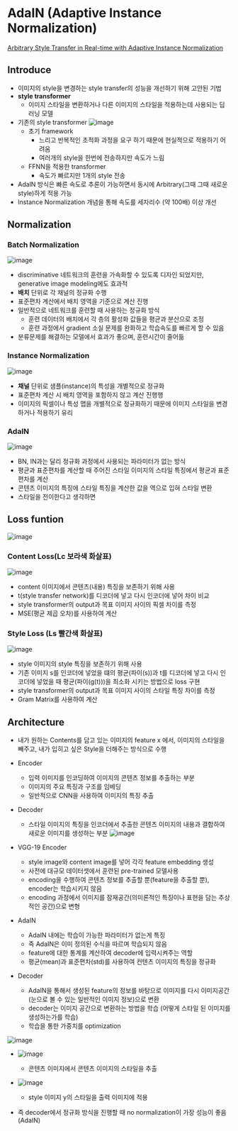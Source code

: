 # AdaIN (Adaptive Instance Normalization)
[Arbitrary Style Transfer in Real-time with Adaptive Instance Normalization](https://openaccess.thecvf.com/content_ICCV_2017/papers/Huang_Arbitrary_Style_Transfer_ICCV_2017_paper.pdf)
## Introduce
- 이미지의 style을 변경하는 style transfer의 성능을 개선하기 위해 고안된 기법
- **style transformer**
  - 이미지 스타일을 변환하거나 다른 이미지의 스타일을 적용하는데 사용되는 딥러닝 모델
- 기존의 style transformer
![image](https://github.com/mjkim0819/NI2L_STUDY/assets/108729047/b86f1458-45e9-4e15-be40-1a30a3eda4a8)  
  - 초기 framework
    - 느리고 반복적인 초적화 과정을 요구 하기 때문에 현실적으로 적용하기 어려움
    - 여러개의 style을 한번에 전송하지만 속도가 느림
  - FFNN을 적용한 transformer
    - 속도가 빠르지만 1개의 style 전송
- AdalN 방식은 빠른 속도로 추론이 가능하면서 동시에 Arbitrary(그때 그때 새로운 style)하게 적용 가능
- lnstance Normalization 개념을 통해 속도를 세자리수 (약 100배) 이상 개선

## Normalization

### Batch Normalization
![image](https://github.com/mjkim0819/NI2L_STUDY/assets/108729047/7a2f42f8-2b67-48b7-958f-fa69712861c2)  
- discriminative 네트워크의 훈련을 가속화할 수 있도록 디자인 되었지만, generative image modeling에도 효과적
- **배치** 단위로 각 채널의 정규화 수행
- 표준편차 계산에서 배치 영역을 기준으로 계산 진행
- 일반적으로 네트워크를 훈련할 때 사용하는 정규화 방식
  - 훈련 데이터의 배치에서 각 층의 활성화 값들을 평균과 분산으로 조정
  - 훈련 과정에서 gradient 소실 문제를 완화하고 학습속도를 빠르게 할 수 있음
- 분류문제를 해결하는 모델에서 효과가 좋으며, 훈련시간이 줄어듦

### Instance Normalization
![image](https://github.com/mjkim0819/NI2L_STUDY/assets/108729047/a129dc81-e868-4f93-a7c6-806e7eb43e91)  
- **채널** 단위로 샘플(instance)의 특성을 개별적으로 정규화
- 표준편차 계산 시 배치 영역을 포함하지 않고 계산 진행행
- 이미지의 픽셀이나 특성 맵을 개별적으로 정규화하기 때문에 이미지 스타일을 변경하거나 적용하기 유리

### AdaIN
![image](https://github.com/mjkim0819/NI2L_STUDY/assets/108729047/3b6627dd-921d-48dc-a64f-2274f1fe7778)  
- BN, IN과는 달리 정규화 과정에서 사용되는 파라미터가 없는 방식
- 평균과 표준편차를 계산할 때 주어진 스타일 이미지의 스타일 특징에서 평균과 표준편차를 계산
- 콘텐츠 이미지의 특징에 스타일 특징을 계산한 값을 역으로 입혀 스타일 변환
- 스타일을 전이한다고 생각하면 

## Loss funtion
![image](https://github.com/mjkim0819/NI2L_STUDY/assets/108729047/77496b53-858e-410f-964b-ef6a0c81a35b)  
### Content Loss(Lc 보라색 화살표)
![image](https://github.com/mjkim0819/NI2L_STUDY/assets/108729047/88649815-209e-4859-8006-d314af092c20)  
- content 이미지에서 콘텐츠(내용) 특징을 보존하기 위해 사용
- t(style transfer network)를 디코더에 넣고 다시 인코더에 넣어 차이 비교
- style transformer의 output과 목표 이미지 사이의 픽셀 차이를 측정
- MSE(평균 제곱 오차)를 사용하여 계산

### Style Loss (Ls 빨간색 화살표)
![image](https://github.com/mjkim0819/NI2L_STUDY/assets/108729047/39f27682-57ac-445b-9712-cb7739f19ee4)  
- style 이미지의 style 특징을 보존하기 위해 사용
- 기존 이미지 s를 인코더에 넣었을 떄의 평균(파이(s))과 t를 디코더에 넣고 다시 인코더에 넣었을 때 평균(파이(g(t)))을 최소화 시키는 방법으로 loss 구현
- style transformer의 output과 목표 이미지 사이의 스타일 특징 차이를 측정
- Gram Matrix를 사용하여 계산

## Architecture
- 내가 원하는 Contents를 담고 있는 이미지의 feature x 에서, 이미지의 스타일을 빼주고, 내가 입히고 싶은 Style을 더해주는 방식으로 수행
- Encoder
  - 입력 이미지를 인코딩하여 이미지의 콘텐츠 정보를 추출하는 부분
  - 이미지의 주요 특징과 구조를 임베딩
  - 일반적으로 CNN을 사용하여 이미지의 특징 추출
- Decoder
  - 스타일 이미지의 특징을 인코더에서 추출한 콘텐츠 이미지의 내용과 결합하여 새로운 이미지를 생성하는 부분
![image](https://github.com/mjkim0819/NI2L_STUDY/assets/108729047/800538c6-b168-455a-8575-e0e74437efd2)  
- VGG-19 Encoder
  - style image와 content image를 넣어 각각 feature embedding 생성
  - 사전에 대규모 데이터셋에서 훈련된 pre-trained 모델사용
  - encoding을 수행하여 콘텐츠 정보를 추출할 뿐(feature을 추출할 뿐), encoder는 학습시키지 않음
  - encoding 과정에서 이미지를 잠재공간(의미론적인 특징이나 표현을 담는 추상적인 공간)으로 변형

- AdaIN
  - AdaIN 내에는 학습이 가능한 파라미터가 없는게 특징
  - 즉 AdaIN은 이미 정의된 수식을 따르며 학습되지 않음
  - feature에 대한 통계를 계산하여 decoder에 입력시켜주는 역할
  - 평균(mean)과 표준편차(std)를 사용하여 컨텐츠 이미지의 특징을 정규화
  
- Decoder
  - AdaIN을 통해서 생성된 feature의 정보를 바탕으로 이미지를 다시 이미지공간(눈으로 볼 수 있는 일반적인 이미지 정보)으로 변환
  - decoder는 이미지 공간으로 변환하는 방법을 학습 (어떻게 스타일 된 이미지를 생성하는가를 학습)
  - 학습을 통한 가중치를 optimization
 
![image](https://github.com/mjkim0819/NI2L_STUDY/assets/108729047/3b6627dd-921d-48dc-a64f-2274f1fe7778)  
- ![image](https://github.com/mjkim0819/NI2L_STUDY/assets/108729047/6f7867ec-b127-4655-92e1-1e7ffd321c32)
  - 콘텐츠 이미지에서 콘텐츠 이미지의 스타일을 추출
- ![image](https://github.com/mjkim0819/NI2L_STUDY/assets/108729047/b3aebe35-0de0-413d-9a76-cb26a6f04993)  
  - style 이미지 y의 스타일을 출력 이미지에 적용

- 즉 decoder에서 정규화 방식을 진행할 때 no normalization이 가장 성능이 좋음 (AdaIN)
